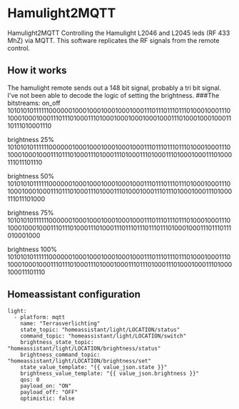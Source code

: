 # Hamulight2MQTT
Hamulight2MQTT
Controlling the Hamulight L2046 and L2045 leds (RF 433 MhZ) via MQTT.
This software replicates the RF signals from the remote control.

## How it works
The hamulight remote sends out a 148 bit signal, probably a tri bit signal.
I've not been able to decode the logic of setting the brightness.
###The bitstreams:
on_off
1010101011111100000010001000100010001000111011101110111010001000111010001000100011101110100011101000100010001000100011101000100010001110111010001110

brightness 25%
1010101011111100000010001000100010001000111011101110111010001000111010001000100011101110100011101000111010001110100011101000100011101000111011101110

brightness 50%
1010101011111100000010001000100010001000111011101110111010001000111010001000100011101110100011101000111010001000111011101000100011101000111011101000

brightness 75%
1010101011111100000010001000100010001000111011101110111010001000111010001000100011101110100011101000111011101110111011101000100011101110111010001000

brightness 100%
1010101011111100000010001000100010001000111011101110111010001000111010001000100011101110100011101000100011101110100011101000100011101000100011101110

## Homeassistant configuration
```
light:
  - platform: mqtt
    name: "Terrasverlichting"
    state_topic: "homeassistant/light/LOCATION/status"
    command_topic: "homeassistant/light/LOCATION/switch"
    brightness_state_topic: "homeassistant/light/LOCATION/brightness/status"
    brightness_command_topic: "homeassistant/light/LOCATION/brightness/set"
    state_value_template: "{{ value_json.state }}"
    brightness_value_template: "{{ value_json.brightness }}"
    qos: 0
    payload_on: "ON"
    payload_off: "OFF"
    optimistic: false
```
